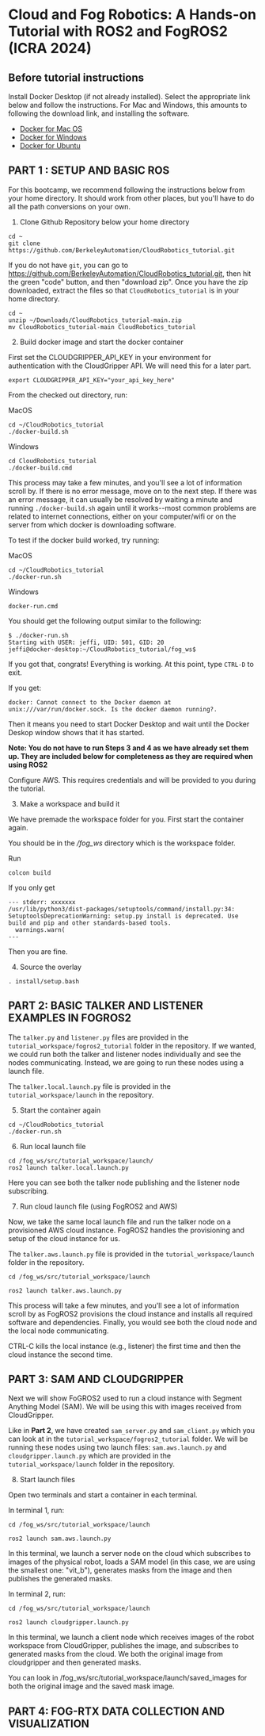 # Cloud and Fog Robotics: A Hands-on Tutorial with ROS2 and FogROS2 (ICRA 2024)

## Before tutorial instructions

Install Docker Desktop (if not already installed).  Select the appropriate link below and follow the instructions.  For Mac and Windows, this amounts to following the download link, and installing the software.

* [Docker for Mac OS](https://docs.docker.com/desktop/install/mac-install/)
* [Docker for Windows](https://docs.docker.com/desktop/install/windows-install/)
* [Docker for Ubuntu](https://docs.docker.com/engine/install/ubuntu/)




## PART 1 : SETUP AND BASIC ROS

For this bootcamp, we recommend following the instructions below from your home directory.  It should work from other places, but you'll have to do all the path conversions on your own.

1. Clone Github Repository below your home directory
```
cd ~
git clone https://github.com/BerkeleyAutomation/CloudRobotics_tutorial.git
```

If you do not have `git`, you can go to https://github.com/BerkeleyAutomation/CloudRobotics_tutorial.git, then hit the green "code" button, and then "download zip".  Once you have the zip downloaded, extract the files so that `CloudRobotics_tutorial` is in your home directory.
```
cd ~
unzip ~/Downloads/CloudRobotics_tutorial-main.zip
mv CloudRobotics_tutorial-main CloudRobotics_tutorial
```


2. Build docker image and start the docker container


First set the  CLOUDGRIPPER_API_KEY in your environment for authentication with the CloudGripper API. We will need this for a later part. 

```
export CLOUDGRIPPER_API_KEY="your_api_key_here"
```

From the checked out directory, run:

MacOS
```
cd ~/CloudRobotics_tutorial
./docker-build.sh
```

Windows
```
cd CloudRobotics_tutorial
./docker-build.cmd
```

This process may take a few minutes, and you'll see a lot of information scroll by.  If there is no error message, move on to the next step.  If there was an error message, it can usually be resolved by waiting a minute and running `./docker-build.sh` again until it works--most common problems are related to internet connections, either on your computer/wifi or on the server from which docker is downloading software.


To test if the docker build worked, try running:

MacOS
```
cd ~/CloudRobotics_tutorial
./docker-run.sh
```

Windows
```
docker-run.cmd
```

You should get the following output similar to the following:
```
$ ./docker-run.sh 
Starting with USER: jeffi, UID: 501, GID: 20
jeffi@docker-desktop:~/CloudRobotics_tutorial/fog_ws$ 
```
If you got that, congrats!  Everything is working.  At this point, type `CTRL-D` to exit.


If you get:
```
docker: Cannot connect to the Docker daemon at unix:///var/run/docker.sock. Is the docker daemon running?.
```
Then it means you need to start Docker Desktop and wait until the Docker Deskop window shows that it has started.


**Note: You do not have to run Steps 3 and 4 as we have already set them up. They are included below for completeness as they are required when using ROS2**

Configure AWS. This requires credentials and will be provided to you during the tutorial. 



3. Make a workspace and build it

We have premade the workspace folder for you. First start the  container again. 

You should be in the _/fog_ws_ directory which is the workspace folder. 

Run
```
colcon build
```

If you only get
```
--- stderr: xxxxxxx                                                                
/usr/lib/python3/dist-packages/setuptools/command/install.py:34: SetuptoolsDeprecationWarning: setup.py install is deprecated. Use build and pip and other standards-based tools.
  warnings.warn(
---
```
Then you are fine. 


4. Source the overlay
```
. install/setup.bash
```


## PART 2: BASIC TALKER AND LISTENER EXAMPLES IN FOGROS2

The `talker.py`  and `listener.py` files are provided in the `tutorial_workspace/fogros2_tutorial` folder in the repository. If we wanted, we could run both the talker and listener nodes individually and see the nodes communicating. Instead, we are going to run these nodes using a launch file.

The `talker.local.launch.py` file is provided in the `tutorial_workspace/launch` in the repository.

5. Start the container again
   
```
cd ~/CloudRobotics_tutorial
./docker-run.sh
```

6.  Run local launch file
```
cd /fog_ws/src/tutorial_workspace/launch/
ros2 launch talker.local.launch.py
```
Here you can see both the talker node publishing and the listener node subscribing. 

7. Run cloud launch file (using FogROS2 and AWS)

Now, we take the same local launch file and run the talker node on a provisioned AWS cloud instance. FogROS2 handles the provisioning and setup of the cloud instance for us. 

The `talker.aws.launch.py` file is provided in the `tutorial_workspace/launch` folder in the repository.

```
cd /fog_ws/src/tutorial_workspace/launch

ros2 launch talker.aws.launch.py
```
This process will take a few minutes, and you'll see a lot of information scroll by as FogROS2 provisions the cloud instance and installs all required software and dependencies. Finally, you would see both the cloud node and the local node communicating. 

CTRL-C kills the local instance (e.g., listener) the first time and then the cloud instance the second time. 


## PART 3: SAM AND CLOUDGRIPPER
Next we will show FoGROS2 used to run a cloud instance with Segment Anything Model (SAM). We will be using this with images received from CloudGripper.

Like in **Part 2**, we have created  `sam_server.py`  and `sam_client.py` which you can look at in the `tutorial_workspace/fogros2_tutorial` folder. We will be running these nodes using two launch files: `sam.aws.launch.py`  and `cloudgripper.launch.py` which are provided in the `tutorial_workspace/launch` folder in the repository.

8. Start launch files

Open two terminals and start a container in each terminal.

In terminal 1, run:
```
cd /fog_ws/src/tutorial_workspace/launch

ros2 launch sam.aws.launch.py
```
In this terminal, we launch a server node on the cloud which subscribes to images of the physical robot, loads a SAM model (in this case, we are using the smallest one: "vit_b"), generates masks from the image and then publishes the generated masks. 

In terminal 2, run:
```
cd /fog_ws/src/tutorial_workspace/launch

ros2 launch cloudgripper.launch.py
```
In this terminal, we launch a client node which receives images of the robot workspace from CloudGripper, publishes the image, and subscribes to generated masks from the cloud. We both the original image from cloudgripper and then generated masks.

You can look in /fog_ws/src/tutorial_workspace/launch/saved_images for both the original image and the saved mask image. 


## PART 4: FOG-RTX DATA COLLECTION AND VISUALIZATION
